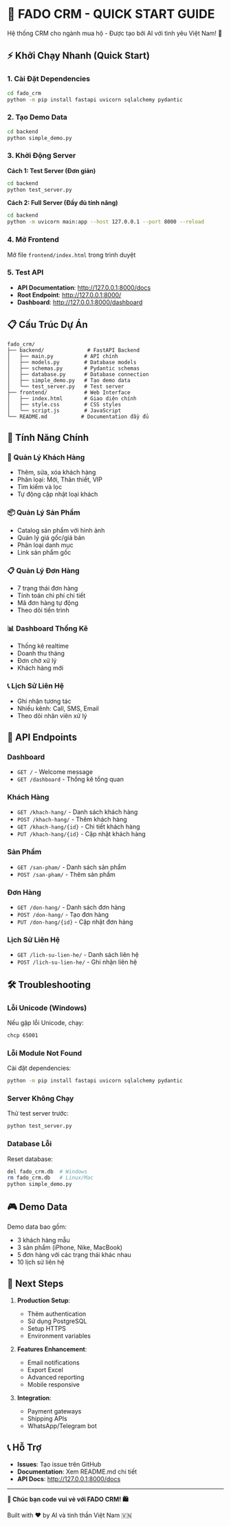 # 🚀 FADO CRM - QUICK START GUIDE

Hệ thống CRM cho ngành mua hộ - Được tạo bởi AI với tình yêu Việt Nam! 💖

## ⚡ Khởi Chạy Nhanh (Quick Start)

### 1. Cài Đặt Dependencies

```bash
cd fado_crm
python -m pip install fastapi uvicorn sqlalchemy pydantic
```

### 2. Tạo Demo Data

```bash
cd backend
python simple_demo.py
```

### 3. Khởi Động Server

**Cách 1: Test Server (Đơn giản)**
```bash
cd backend
python test_server.py
```

**Cách 2: Full Server (Đầy đủ tính năng)**
```bash
cd backend
python -m uvicorn main:app --host 127.0.0.1 --port 8000 --reload
```

### 4. Mở Frontend

Mở file `frontend/index.html` trong trình duyệt

### 5. Test API

- **API Documentation**: http://127.0.0.1:8000/docs
- **Root Endpoint**: http://127.0.0.1:8000/
- **Dashboard**: http://127.0.0.1:8000/dashboard

## 📋 Cấu Trúc Dự Án

```
fado_crm/
├── backend/              # FastAPI Backend
│   ├── main.py          # API chính
│   ├── models.py        # Database models
│   ├── schemas.py       # Pydantic schemas
│   ├── database.py      # Database connection
│   ├── simple_demo.py   # Tạo demo data
│   └── test_server.py   # Test server
├── frontend/            # Web Interface
│   ├── index.html       # Giao diện chính
│   ├── style.css        # CSS styles
│   └── script.js        # JavaScript
└── README.md           # Documentation đầy đủ
```

## 🎯 Tính Năng Chính

### 👥 Quản Lý Khách Hàng
- Thêm, sửa, xóa khách hàng
- Phân loại: Mới, Thân thiết, VIP
- Tìm kiếm và lọc
- Tự động cập nhật loại khách

### 📦 Quản Lý Sản Phẩm
- Catalog sản phẩm với hình ảnh
- Quản lý giá gốc/giá bán
- Phân loại danh mục
- Link sản phẩm gốc

### 📋 Quản Lý Đơn Hàng
- 7 trạng thái đơn hàng
- Tính toán chi phí chi tiết
- Mã đơn hàng tự động
- Theo dõi tiến trình

### 📊 Dashboard Thống Kê
- Thống kê realtime
- Doanh thu tháng
- Đơn chờ xử lý
- Khách hàng mới

### 📞 Lịch Sử Liên Hệ
- Ghi nhận tương tác
- Nhiều kênh: Call, SMS, Email
- Theo dõi nhân viên xử lý

## 🔧 API Endpoints

### Dashboard
- `GET /` - Welcome message
- `GET /dashboard` - Thống kê tổng quan

### Khách Hàng
- `GET /khach-hang/` - Danh sách khách hàng
- `POST /khach-hang/` - Thêm khách hàng
- `GET /khach-hang/{id}` - Chi tiết khách hàng
- `PUT /khach-hang/{id}` - Cập nhật khách hàng

### Sản Phẩm
- `GET /san-pham/` - Danh sách sản phẩm
- `POST /san-pham/` - Thêm sản phẩm

### Đơn Hàng
- `GET /don-hang/` - Danh sách đơn hàng
- `POST /don-hang/` - Tạo đơn hàng
- `PUT /don-hang/{id}` - Cập nhật đơn hàng

### Lịch Sử Liên Hệ
- `GET /lich-su-lien-he/` - Danh sách liên hệ
- `POST /lich-su-lien-he/` - Ghi nhận liên hệ

## 🛠️ Troubleshooting

### Lỗi Unicode (Windows)
Nếu gặp lỗi Unicode, chạy:
```bash
chcp 65001
```

### Lỗi Module Not Found
Cài đặt dependencies:
```bash
python -m pip install fastapi uvicorn sqlalchemy pydantic
```

### Server Không Chạy
Thử test server trước:
```bash
python test_server.py
```

### Database Lỗi
Reset database:
```bash
del fado_crm.db  # Windows
rm fado_crm.db   # Linux/Mac
python simple_demo.py
```

## 🎮 Demo Data

Demo data bao gồm:
- 3 khách hàng mẫu
- 3 sản phẩm (iPhone, Nike, MacBook)
- 5 đơn hàng với các trạng thái khác nhau
- 10 lịch sử liên hệ

## 🚀 Next Steps

1. **Production Setup**:
   - Thêm authentication
   - Sử dụng PostgreSQL
   - Setup HTTPS
   - Environment variables

2. **Features Enhancement**:
   - Email notifications
   - Export Excel
   - Advanced reporting
   - Mobile responsive

3. **Integration**:
   - Payment gateways
   - Shipping APIs
   - WhatsApp/Telegram bot

## 📞 Hỗ Trợ

- **Issues**: Tạo issue trên GitHub
- **Documentation**: Xem README.md chi tiết
- **API Docs**: http://127.0.0.1:8000/docs

---

**🎉 Chúc bạn code vui vẻ với FADO CRM! 🛍️**

Built with ❤️ by AI và tinh thần Việt Nam 🇻🇳
